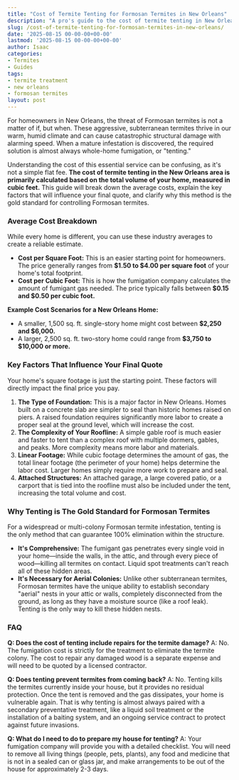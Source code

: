 ```yaml
---
title: "Cost of Termite Tenting for Formosan Termites in New Orleans"
description: "A pro's guide to the cost of termite tenting in New Orleans. Learn the average price per square foot, the key factors that influence your quote, and why it's non-negotiable for Formosan termites."
slug: /cost-of-termite-tenting-for-formosan-termites-in-new-orleans/
date: '2025-08-15 00-00-00+00-00'
lastmod: '2025-08-15 00-00-00+00-00'
author: Isaac
categories:
- Termites
- Guides
tags:
- termite treatment
- new orleans
- formosan termites
layout: post
---
```

For homeowners in New Orleans, the threat of Formosan termites is not a matter of if, but when. These aggressive, subterranean termites thrive in our warm, humid climate and can cause catastrophic structural damage with alarming speed. When a mature infestation is discovered, the required solution is almost always whole-home fumigation, or "tenting."

Understanding the cost of this essential service can be confusing, as it's not a simple flat fee. **The cost of termite tenting in the New Orleans area is primarily calculated based on the total volume of your home, measured in cubic feet.** This guide will break down the average costs, explain the key factors that will influence your final quote, and clarify why this method is the gold standard for controlling Formosan termites.

### Average Cost Breakdown

While every home is different, you can use these industry averages to create a reliable estimate.

*   **Cost per Square Foot:** This is an easier starting point for homeowners. The price generally ranges from **$1.50 to $4.00 per square foot** of your home's total footprint.
*   **Cost per Cubic Foot:** This is how the fumigation company calculates the amount of fumigant gas needed. The price typically falls between **$0.15 and $0.50 per cubic foot.**

**Example Cost Scenarios for a New Orleans Home:**

*   A smaller, 1,500 sq. ft. single-story home might cost between **$2,250 and $6,000.**
*   A larger, 2,500 sq. ft. two-story home could range from **$3,750 to $10,000 or more.**

### Key Factors That Influence Your Final Quote

Your home's square footage is just the starting point. These factors will directly impact the final price you pay.

1.  **The Type of Foundation:** This is a major factor in New Orleans. Homes built on a concrete slab are simpler to seal than historic homes raised on piers. A raised foundation requires significantly more labor to create a proper seal at the ground level, which will increase the cost.
2.  **The Complexity of Your Roofline:** A simple gable roof is much easier and faster to tent than a complex roof with multiple dormers, gables, and peaks. More complexity means more labor and materials.
3.  **Linear Footage:** While cubic footage determines the amount of gas, the total linear footage (the perimeter of your home) helps determine the labor cost. Larger homes simply require more work to prepare and seal.
4.  **Attached Structures:** An attached garage, a large covered patio, or a carport that is tied into the roofline must also be included under the tent, increasing the total volume and cost.

### Why Tenting is The Gold Standard for Formosan Termites

For a widespread or multi-colony Formosan termite infestation, tenting is the only method that can guarantee 100% elimination within the structure.

*   **It's Comprehensive:** The fumigant gas penetrates every single void in your home—inside the walls, in the attic, and through every piece of wood—killing all termites on contact. Liquid spot treatments can't reach all of these hidden areas.
*   **It's Necessary for Aerial Colonies:** Unlike other subterranean termites, Formosan termites have the unique ability to establish secondary "aerial" nests in your attic or walls, completely disconnected from the ground, as long as they have a moisture source (like a roof leak). Tenting is the only way to kill these hidden nests.

### FAQ

**Q: Does the cost of tenting include repairs for the termite damage?**
A: No. The fumigation cost is strictly for the treatment to eliminate the termite colony. The cost to repair any damaged wood is a separate expense and will need to be quoted by a licensed contractor.

**Q: Does tenting prevent termites from coming back?**
A: No. Tenting kills the termites currently inside your house, but it provides no residual protection. Once the tent is removed and the gas dissipates, your home is vulnerable again. That is why tenting is almost always paired with a secondary preventative treatment, like a liquid soil treatment or the installation of a baiting system, and an ongoing service contract to protect against future invasions.

**Q: What do I need to do to prepare my house for tenting?**
A: Your fumigation company will provide you with a detailed checklist. You will need to remove all living things (people, pets, plants), any food and medicine that is not in a sealed can or glass jar, and make arrangements to be out of the house for approximately 2-3 days.